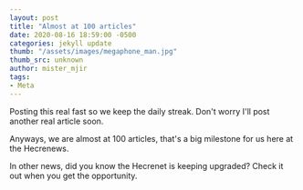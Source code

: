 ```yaml
---
layout: post
title: "Almost at 100 articles"
date: 2020-08-16 18:59:00 -0500
categories: jekyll update
thumb: "/assets/images/megaphone_man.jpg"
thumb_src: unknown
author: mister_mjir
tags:
- Meta
---
```


Posting this real fast so we keep the daily streak. Don't worry I'll post another real article soon.

Anyways, we are almost at 100 articles, that's a big milestone for us here at the Hecrenews.

In other news, did you know the Hecrenet is keeping upgraded? Check it out when you get the opportunity.
